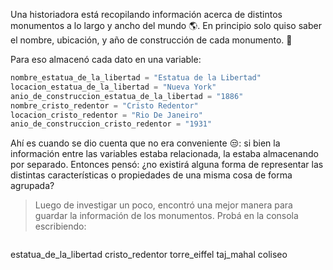 Una historiadora está recopilando información acerca de distintos monumentos a lo largo y ancho del mundo :earth_americas:. En principio solo quiso saber el nombre, ubicación, y año de construcción de cada monumento. :moyai:

Para eso almacenó cada dato en una variable:

```python
nombre_estatua_de_la_libertad = "Estatua de la Libertad"
locacion_estatua_de_la_libertad = "Nueva York"
anio_de_construccion_estatua_de_la_libertad = "1886"
nombre_cristo_redentor = "Cristo Redentor"
locacion_cristo_redentor = "Rio De Janeiro"
anio_de_construccion_cristo_redentor = "1931"
```

Ahí es cuando se dio cuenta que no era conveniente :unamused:: si bien la información entre las variables estaba relacionada, la estaba almacenando por separado. Entonces pensó: ¿no existirá alguna forma de representar las distintas características o propiedades de una misma cosa de forma agrupada? 

> Luego de investigar un poco, encontró una mejor manera para guardar la información de los monumentos. Probá en la consola escribiendo:

> ```python
estatua_de_la_libertad
cristo_redentor
torre_eiffel
taj_mahal
coliseo
```

